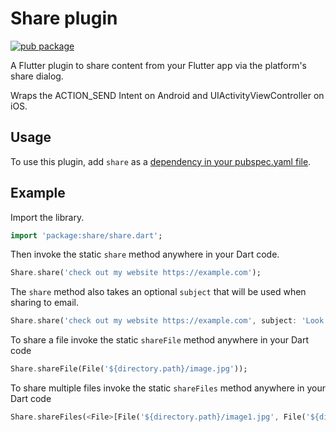 # Share plugin

[![pub package](https://img.shields.io/pub/v/share.svg)](https://pub.dartlang.org/packages/share)

A Flutter plugin to share content from your Flutter app via the platform's
share dialog.

Wraps the ACTION_SEND Intent on Android and UIActivityViewController
on iOS.

## Usage

To use this plugin, add `share` as a [dependency in your pubspec.yaml file](https://flutter.io/platform-plugins/).

## Example

Import the library.

``` dart
import 'package:share/share.dart';
```

Then invoke the static `share` method anywhere in your Dart code.

``` dart
Share.share('check out my website https://example.com');
```

The `share` method also takes an optional `subject` that will be used when
sharing to email.

``` dart
Share.share('check out my website https://example.com', subject: 'Look what I made!');
```

To share a file invoke the static `shareFile` method anywhere in your Dart code
``` dart
Share.shareFile(File('${directory.path}/image.jpg'));
```

To share multiple files invoke the static `shareFiles` method anywhere in your Dart code
``` dart
Share.shareFiles(<File>[File('${directory.path}/image1.jpg', File('${directory.path}/image2.jpg']));
```